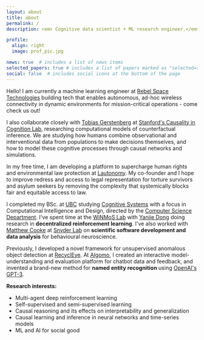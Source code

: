 ```yaml
---
layout: about
title: about
permalink: /
description: <em> Cognitive data scientist + ML research engineer.</em> <br> BSc. Cognitive Systems - Computational Intelligence and Design.

profile:
  align: right
  image: prof_pic.jpg

news: true  # includes a list of news items
selected_papers: true # includes a list of papers marked as "selected={true}"
social: false  # includes social icons at the bottom of the page
---
```

Hello! I am currently a machine learning engineer at [Rebel Space Technologies](https://www.rebelspacetechnologies.com/) building tech that enables autonomous, ad-hoc wireless connectivity in dynamic environments for mission-critical operations - come check us out!

I also collaborate closely with [Tobias Gerstenberg](https://cicl.stanford.edu/member/tobias_gerstenberg/) at [Stanford's Causality in Cognition Lab](https://cicl.stanford.edu/), researching computational models of counterfactual inference. We are studying how humans combine observational and interventional data from populations to make decisions themselves, and how to model these cognitive processes through causal networks and simulations. 

In my free time, I am developing a platform to supercharge human rights and environmental law protection at [Lautonomy](https://lautonomy.com/). My co-founder and I hope to improve redress and access to legal representation for torture survivors and asylum seekers by removing the complexity that systemically blocks fair and equitable access to law.

I completed my BSc. at [UBC](https://www.ubc.ca/) studying [Cognitive Systems](https://cogsys.ubc.ca/) with a focus in Computational Intelligence and Design, directed by the [Computer Science Department](https://www.cs.ubc.ca/). I've spent time at the [WiNMoS Lab](http://winmos.ece.ubc.ca/Welcome_to_WiNMoS) with [Yanjie Dong](http://www.ece.ubc.ca/~ydong16/index.html) doing research in <strong>decentralized reinforcement learning</strong>. I've also worked with [Matthew Cooke](https://matthewcooke.ca/) at [Snyder Lab](http://snyderlab.com/) on <strong>scientific software development and data analysis</strong> for behavioural neuroscience.

Previously, I developed a novel framework for unsupervised anomalous object detection at [RecyclEye](https://recycleye.com/). At [Algomo](https://www.algomo.com/), I created an interactive model-understanding and evaluation platform for chatbot data and feedback, and invented a brand-new method for <strong>named entity recognition</strong> using [OpenAI's GPT-3](https://openai.com/blog/gpt-3-apps/). 

<strong>Research interests:</strong>
- Multi-agent deep reinforcement learning
- Self-supervised and semi-supervised learning 
- Causal reasoning and its effects on interpretability and generalization
- Causal learning and inference in neural networks and time-series models
- ML and AI for social good